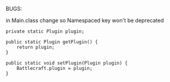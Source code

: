 BUGS:

in Main.class change so Namespaced key won't be deprecated
    
    
    private static Plugin plugin;
    
    public static Plugin getPlugin() {
        return plugin;
    }

    public static void setPlugin(Plugin plugin) {
        Battlecraft.plugin = plugin;
    }
